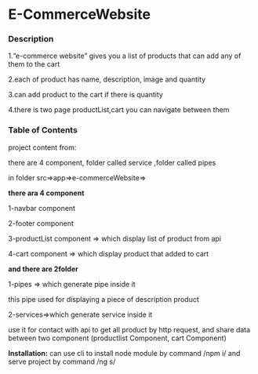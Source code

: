 # E-CommerceWebsite

### Description

1.“e-commerce website” gives you a list of products that can add any of them to the cart

2.each of product has name, description, image and quantity

3.can add product to the cart if there is quantity 

4.there is two page productList,cart you can navigate between them

### Table of Contents

project content from:

there are 4 component, folder called service ,folder called pipes

in folder src=>app=>e-commerceWebsite=>

**there ara 4 component**

1-navbar component 

2-footer component 

3-productList component => which display list of product from api

4-cart component => which display product that added to cart

**and there are 2folder**

1-pipes => which generate pipe inside it 

this pipe used for displaying a piece of description product 

2-services=>which generate service inside it  

use it for contact with api to get all product by http request, and share data between two component (productlist Component, cart Component)

**Installation:**
can use cli to install node module by command /npm i/
and serve project by command /ng s/

